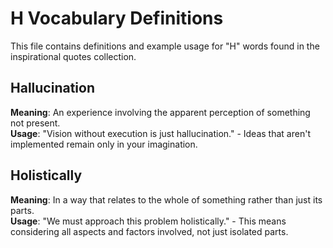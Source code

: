 # H Vocabulary Definitions

This file contains definitions and example usage for "H" words found in the inspirational quotes collection.

<!-- Add vocabulary words here following the format:
## WordName

**Meaning**: Clear, concise definition of the word.
**Usage**: "Quote or example sentence." - Explanation of the usage context.
-->

## Hallucination

**Meaning**: An experience involving the apparent perception of something not present.  
**Usage**: "Vision without execution is just hallucination." - Ideas that aren't implemented remain only in your imagination.

## Holistically

**Meaning**: In a way that relates to the whole of something rather than just its parts.  
**Usage**: "We must approach this problem holistically." - This means considering all aspects and factors involved, not just isolated parts.
